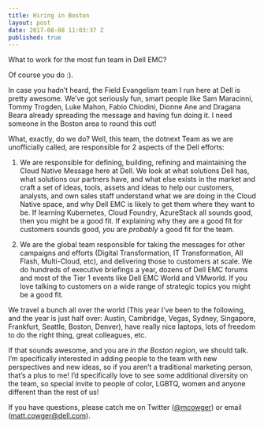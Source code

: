 ```yaml
---
title: Hiring in Boston
layout: post
date: 2017-08-08 11:03:37 Z
published: true
---
```



What to work for the most fun team in Dell EMC?

Of course you do :).

In case you hadn’t heard, the Field Evangelism team I run here at Dell is pretty awesome.  We’ve got seriously fun, smart people like Sam Maracinni, Tommy Trogden, Luke Mahon, Fabio Chiodini, Dionne Ane and Dragana Beara already spreading the message and having fun doing it.  I need someone in the Boston area to round this out!

What, exactly, do we do?  Well, this team, the dotnext Team as we are unofficially called, are responsible for 2 aspects of the Dell efforts:

1.	We are responsible for defining, building, refining and maintaining the Cloud Native Message here at Dell.  We look at what solutions Dell has, what solutions our partners have, and what else exists in the market and craft a set of ideas, tools, assets and ideas to help our customers, analysts, and own sales staff understand what we are doing in the Cloud Native space, and why Dell EMC is likely to get them where they want to be.  If learning Kubernetes, Cloud Foundry, AzureStack all sounds good, then you might be a good fit.  If explaining why they are a good fit for customers sounds good, *you* are *probably* a good fit for the team.

2.	We are the global team responsible for taking the messages for other campaigns and efforts (Digital Transformation, IT Transformation, All Flash, Multi-Cloud, etc), and delivering those to customers at scale.  We do hundreds of executive briefings a year, dozens of Dell EMC forums and most of the Tier 1 events like Dell EMC World and VMworld.  If you love talking to customers on a wide range of strategic topics you might be a good fit.

We travel a bunch all over the world (This year I've been to the following, and the year is just half over: Austin, Cambridge, Vegas, Sydney, Singapore, Frankfurt, Seattle, Boston, Denver), have really nice laptops, lots of freedom to do the right thing, great colleagues, etc.

If that sounds awesome, and you are *in the Boston region*, we should talk.  I’m specifically interested in adding people to the team with new perspectives and new ideas, so if you aren’t a traditional marketing person, that’s a plus to me!  I’d specifically love to see some additional diversity on the team, so special invite to people of color, LGBTQ, women and anyone different than the rest of us!

If you have questions, please catch me on Twitter ([@mcowger](https://twitter.com/mcowger)) or email ([matt.cowger@dell.com](mailto:matt.cowger@dell.com)).
